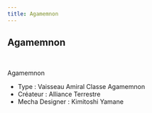 ```yaml
---
title: Agamemnon
---
```


Agamemnon
---------

 





Agamemnon  
  
- Type : Vaisseau Amiral Classe Agamemnon  
- Créateur : Alliance Terrestre   
- Mecha Designer : Kimitoshi Yamane

